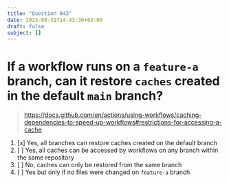 ```yaml
---
title: "Question 043"
date: 2023-08-31T14:43:36+02:00
draft: false
subject: []
---
```


# If a workflow runs on a `feature-a` branch, can it restore `caches` created in the default `main` branch?

> https://docs.github.com/en/actions/using-workflows/caching-dependencies-to-speed-up-workflows#restrictions-for-accessing-a-cache
1. [x] Yes, all branches can restore caches created on the default branch
1. [ ] Yes, all caches can be accessed by workflows on any branch within the same repository
1. [ ] No, caches can only be restored from the same branch
1. [ ] Yes but only if no files were changed on `feature-a` branch
